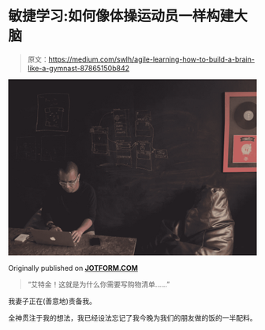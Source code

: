 # 敏捷学习:如何像体操运动员一样构建大脑

> 原文：<https://medium.com/swlh/agile-learning-how-to-build-a-brain-like-a-gymnast-87865150b842>

![](img/bf8e39ef127b37cd8a415e76a6d6263c.png)

Originally published on [**JOTFORM.COM**](https://www.jotform.com/)

> “艾特金！这就是为什么你需要写购物清单……”

我妻子正在(善意地)责备我。

全神贯注于我的想法，我已经设法忘记了我今晚为我们的朋友做的饭的一半配料。